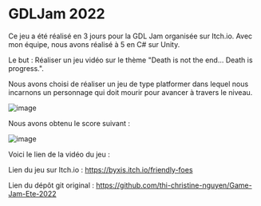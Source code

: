 # GDLJam 2022

Ce jeu a été réalisé en 3 jours pour la GDL Jam organisée sur Itch.io. Avec mon équipe, nous avons réalisé à 5 en C# sur Unity.

Le but : Réaliser un jeu vidéo sur le thème "Death is not the end... Death is progress.".

Nous avons choisi de réaliser un jeu de type platformer dans lequel nous incarnons un personnage qui doit mourir pour avancer à travers le niveau.

![image](https://github.com/LeaSerrano/GDLJam-2022/assets/113998552/f6abfbda-8142-49a1-b3c4-231ba7f4963e)

Nous avons obtenu le score suivant : 

![image](https://github.com/LeaSerrano/GDLJam-2022/assets/113998552/cb1318f0-988b-4b07-97b7-5df1f53526fb)

Voici le lien de la vidéo du jeu : 

Lien du jeu sur Itch.io : https://byxis.itch.io/friendly-foes

Lien du dépôt git original : https://github.com/thi-christine-nguyen/Game-Jam-Ete-2022
